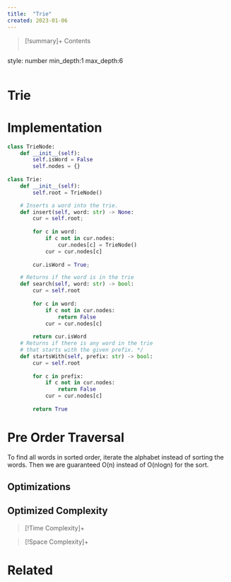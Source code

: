 ```yaml
---
title:  "Trie"
created: 2023-01-06
---
```


>[!summary]+ Contents
>```toc
style: number
min_depth:1
max_depth:6 
>```


# Trie

# Implementation

```python
class TrieNode:
    def __init__(self):
        self.isWord = False
        self.nodes = {}
            
class Trie:
    def __init__(self):
        self.root = TrieNode()

    # Inserts a word into the trie.
    def insert(self, word: str) -> None:
        cur = self.root;
        
        for c in word:
            if c not in cur.nodes:
                cur.nodes[c] = TrieNode()
            cur = cur.nodes[c]
            
        cur.isWord = True;

    # Returns if the word is in the trie
    def search(self, word: str) -> bool:
        cur = self.root
        
        for c in word:
            if c not in cur.nodes:
                return False
            cur = cur.nodes[c]
            
        return cur.isWord
    # Returns if there is any word in the trie 
    # that starts with the given prefix. */
    def startsWith(self, prefix: str) -> bool:
        cur = self.root
        
        for c in prefix:
            if c not in cur.nodes:
                return False
            cur = cur.nodes[c]
            
        return True
```

# Pre Order Traversal
To find all words in sorted order, iterate the alphabet instead of sorting the words.
Then we are guaranteed O(n) instead of O(nlogn) for the sort.


## Optimizations

## Optimized Complexity

>[!Time Complexity]+

>[!Space Complexity]+



# Related
